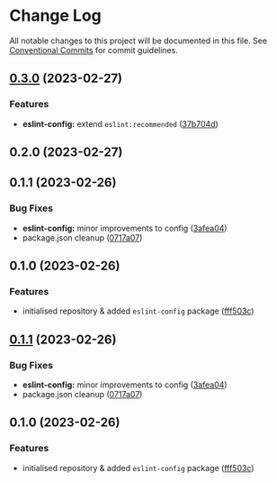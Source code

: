 # Change Log

All notable changes to this project will be documented in this file.
See [Conventional Commits](https://conventionalcommits.org) for commit guidelines.

## [0.3.0](https://github.com/mikededo/configs/compare/@mikededo/eslint-config@0.2.0...@mikededo/eslint-config@0.3.0) (2023-02-27)

### Features

- **eslint-config:** extend `eslint:recommended` ([37b704d](https://github.com/mikededo/configs/commit/37b704d476049905ac7c7e58bc53f303cc8c7e85))

## 0.2.0 (2023-02-27)

## 0.1.1 (2023-02-26)

### Bug Fixes

- **eslint-config:** minor improvements to config ([3afea04](https://github.com/mikededo/configs/commit/3afea049899aee3b01eec19ad760fbdebce64f0d))
- package.json cleanup ([0717a07](https://github.com/mikededo/configs/commit/0717a072411754c7271fdcc9f664eb0eb53dacea))

## 0.1.0 (2023-02-26)

### Features

- initialised repository & added `eslint-config` package ([fff503c](https://github.com/mikededo/configs/commit/fff503c9680f0534f5f5a95693ed1166c682f045))

## [0.1.1](https://github.com/mikededo/configs/compare/v0.1.0...v0.1.1) (2023-02-26)

### Bug Fixes

- **eslint-config:** minor improvements to config ([3afea04](https://github.com/mikededo/configs/commit/3afea049899aee3b01eec19ad760fbdebce64f0d))
- package.json cleanup ([0717a07](https://github.com/mikededo/configs/commit/0717a072411754c7271fdcc9f664eb0eb53dacea))

## 0.1.0 (2023-02-26)

### Features

- initialised repository & added `eslint-config` package ([fff503c](https://github.com/mikededo/configs/commit/fff503c9680f0534f5f5a95693ed1166c682f045))

